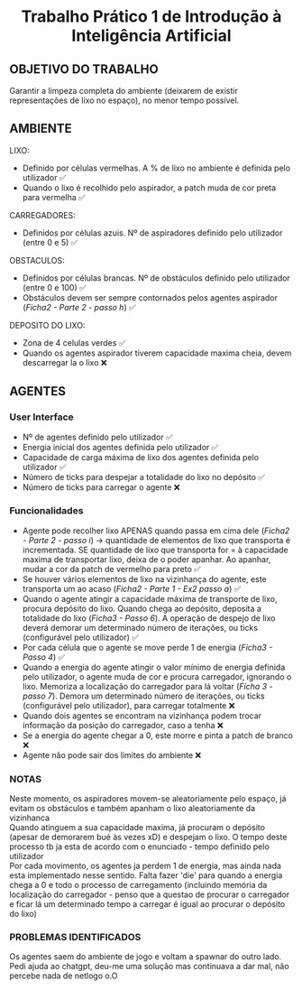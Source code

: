 # <div align="center">Trabalho Prático 1 de Introdução à Inteligência Artificial </div>  

## OBJETIVO DO TRABALHO
Garantir a limpeza completa do ambiente (deixarem de existir representações de lixo no espaço), no menor tempo possível.

## AMBIENTE
LIXO: 
- Definido por células vermelhas. A % de lixo no ambiente é definida pelo utilizador ✅
- Quando o lixo é recolhido pelo aspirador, a patch muda de cor preta para vermelha ✅

CARREGADORES:
- Definidos por células azuis. Nº de aspiradores definido pelo utilizador (entre 0 e 5) ✅

OBSTACULOS:
- Definidos por células brancas. Nº de obstáculos definido pelo utilizador (entre 0 e 100) ✅
- Obstáculos devem ser sempre contornados pelos agentes aspirador (_Ficha2 - Parte 2 - passo h_) ✅

DEPOSITO DO LIXO:
- Zona de 4 celulas verdes ✅
- Quando os agentes aspirador tiverem capacidade maxima cheia, devem descarregar la o lixo ❌




## AGENTES
### User Interface
- Nº de agentes definido pelo utilizador ✅
- Energia inicial dos agentes definida pelo utilizador ✅
- Capacidade de carga máxima de lixo dos agentes definida pelo utilizador ✅
- Número de ticks para despejar a totalidade do lixo no depósito ✅
- Número de ticks para carregar o agente ❌

### Funcionalidades
- Agente pode recolher lixo APENAS quando passa em cima dele (_Ficha2 - Parte 2 - passo i_) -> quantidade de elementos de lixo que transporta é incrementada. SE quantidade de lixo que transporta for = à capacidade maxima de transportar lixo, deixa de o poder apanhar. Ao apanhar, mudar a cor da patch de vermelho para preto ✅
- Se houver vários elementos de lixo na vizinhança do agente, este transporta um ao acaso (_Ficha2 - Parte 1 - Ex2 passo a_) ✅
- Quando o agente atingir a capacidade máxima de transporte de lixo, procura depósito do lixo. Quando chega ao depósito, deposita a totalidade do lixo (_Ficha3 - Passo 6_). A operação de despejo de lixo deverá demorar um determinado número de iterações, ou ticks (configurável pelo utilizador) ✅
- Por cada célula que o agente se move perde 1 de energia  (_Ficha3 - Passo 4_) ✅
- Quando a energia do agente atingir o valor mínimo de energia definida pelo utilizador, o agente muda de cor e procura carregador, ignorando o lixo. Memoriza a localização do carregador para lá voltar (_Ficha 3 - passo 7_). Demora um determinado número de iterações, ou ticks (configurável pelo utilizador), para carregar totalmente ❌
- Quando dois agentes se encontram na vizinhança podem trocar informação da posição do carregador, caso a tenha ❌
- Se a energia do agente chegar a 0, este morre e pinta a patch de branco ❌
- Agente não pode sair dos limites do ambiente ❌


### NOTAS
Neste momento, os aspiradores movem-se aleatoriamente pelo espaço, já evitam os obstáculos e também apanham o lixo aleatoriamente da vizinhanca</br>
Quando atinguem a sua capacidade maxima, já procuram o depósito (apesar de demorarem bué às vezes xD) e despejam o lixo. O tempo deste processo tb ja esta de acordo com o enunciado - tempo definido pelo utilizador</br>
Por cada movimento, os agentes ja perdem 1 de energia, mas ainda nada esta implementado nesse sentido. Falta fazer 'die' para quando a energia chega a 0 e todo o processo de carregamento (incluindo memória da localização do carregador - penso que a questao de procurar o carregador e ficar lá um determinado tempo a carregar é igual ao procurar o depósito do lixo)

### PROBLEMAS IDENTIFICADOS
Os agentes saem do ambiente de jogo e voltam a spawnar do outro lado. Pedi ajuda ao chatgpt, deu-me uma solução mas continuava a dar mal, não percebe nada de netlogo o.O


